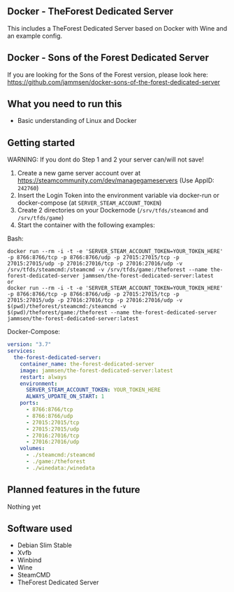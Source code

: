 ## Docker - TheForest Dedicated Server
This includes a TheForest Dedicated Server based on Docker with Wine and an example config.

## Docker - Sons of the Forest Dedicated Server
If you are looking for the Sons of the Forest version, please look here: 
https://github.com/jammsen/docker-sons-of-the-forest-dedicated-server

## What you need to run this
* Basic understanding of Linux and Docker

## Getting started
WARNING: If you dont do Step 1 and 2 your server can/will not save!
1. Create a new game server account over at https://steamcommunity.com/dev/managegameservers (Use AppID: `242760`)
2. Insert the Login Token into the environment variable via docker-run or docker-compose (at `SERVER_STEAM_ACCOUNT_TOKEN`)
3. Create 2 directories on your Dockernode (`/srv/tfds/steamcmd` and `/srv/tfds/game`)
4. Start the container with the following examples:

Bash:
```console
docker run --rm -i -t -e 'SERVER_STEAM_ACCOUNT_TOKEN=YOUR_TOKEN_HERE' -p 8766:8766/tcp -p 8766:8766/udp -p 27015:27015/tcp -p 27015:27015/udp -p 27016:27016/tcp -p 27016:27016/udp -v /srv/tfds/steamcmd:/steamcmd -v /srv/tfds/game:/theforest --name the-forest-dedicated-server jammsen/the-forest-dedicated-server:latest
or
docker run --rm -i -t -e 'SERVER_STEAM_ACCOUNT_TOKEN=YOUR_TOKEN_HERE' -p 8766:8766/tcp -p 8766:8766/udp -p 27015:27015/tcp -p 27015:27015/udp -p 27016:27016/tcp -p 27016:27016/udp -v $(pwd)/theforest/steamcmd:/steamcmd -v $(pwd)/theforest/game:/theforest --name the-forest-dedicated-server jammsen/the-forest-dedicated-server:latest
```
Docker-Compose:
```yaml
version: "3.7"
services:
  the-forest-dedicated-server:
    container_name: the-forest-dedicated-server
    image: jammsen/the-forest-dedicated-server:latest
    restart: always
    environment:
      SERVER_STEAM_ACCOUNT_TOKEN: YOUR_TOKEN_HERE
      ALWAYS_UPDATE_ON_START: 1
    ports:
      - 8766:8766/tcp
      - 8766:8766/udp
      - 27015:27015/tcp
      - 27015:27015/udp
      - 27016:27016/tcp
      - 27016:27016/udp
    volumes:
      - ./steamcmd:/steamcmd
      - ./game:/theforest
      - ./winedata:/winedata
```

## Planned features in the future
Nothing yet

## Software used
* Debian Slim Stable
* Xvfb
* Winbind
* Wine
* SteamCMD
* TheForest Dedicated Server
